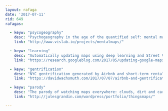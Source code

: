 ```yaml
---
layout: rafaga
date: '2017-07-11'
rid: 649
rafagas:

  - keyw: "psycogeography"
    desc: "Psychogeography in the age of the quantified self: mental maps of quantified self"
    link: "http://www.vislab.io/projects/mentalmaps/"

  - keyw: "learning"
    desc: "Automatically updating maps using deep learning and Street View"
    link: "https://research.googleblog.com/2017/05/updating-google-maps-with-deep-learning.html"

  - keyw: "gentrification"
    desc: "NYC gentrification generated by Airbnb and short-term rentals"
    link: "https://davidwachsmuth.com/2017/07/07/airbnb-and-gentrification-in-new-york-full-paper-now-available/"

  - keyw: "parody"
    desc: "The parody of watching maps everywhere: clouds, dirt and carpets"
    link: "http://julesgrandin.com/wordpress/portfolio/thingsmaps/"

---
```


